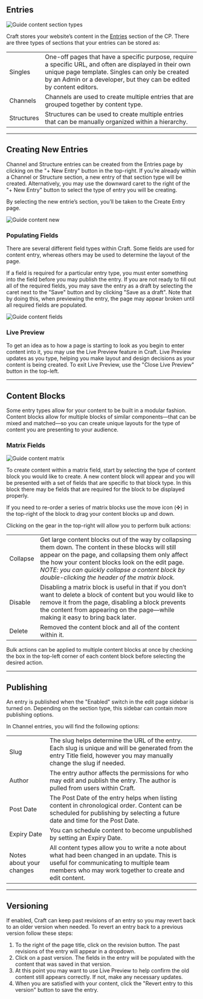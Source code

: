 ## Entries

<img src='[GUIDE_VOLUME_PATH]/content-section-types.png' alt='Guide content section types'>

Craft stores your website&rsquo;s content in the <a href="/admin/entries">Entries</a> section of the CP. There are three types of sections that your entries can be stored as:

|  |  |
| --- | --- |
| Singles | One-off pages that have a specific purpose, require a specific URL, and often are displayed in their own unique page template. Singles can only be created by an Admin or a developer, but they can be edited by content editors. |
| Channels | Channels are used to create multiple entries that are grouped together by content type. |
| Structures | Structures can be used to create multiple entries that can be manually organized within a hierarchy. |

---

## Creating New Entries

<grid grid-type="text-sidebar">
  <div>
    <p>Channel and Structure entries can be created from the Entries page by clicking on the "+&nbsp;New Entry" button in the top-right. If you&rsquo;re already within a Channel or Structure section, a new entry of that section type will be created. Alternatively, you may use the downward caret to the right of the "+&nbsp;New Entry" button to select the type of entry you will be creating.</p>
    <p>By selecting the new entrie&rsquo;s section, you&rsquo;ll be taken to the Create Entry page.</p>
  </div>
  <div>
    <img data-lazy-load data-src='[GUIDE_VOLUME_PATH]/content-new.png' alt='Guide content new'>
  </div>
</grid>


### Populating Fields

<grid grid-type="2-column">
  <div>
    <p>There are several different field types within Craft. Some fields are used for content entry, whereas others may be used to determine the layout of the page.</p>
    <p>If a field is required for a particular entry type, you must enter something into the field before you may publish the entry. If you are not ready to fill out all of the required fields, you may save the entry as a draft by selecting the caret next to the "Save" button and by clicking "Save as a draft". Note that by doing this, when previewing the entry, the page may appear broken until all required fields are populated.</p>
  </div>
  <div>
    <img data-lazy-load data-src='[GUIDE_VOLUME_PATH]/content-fields.png' alt='Guide content fields'>
  </div>
</grid>


### Live Preview

To get an idea as to how a page is starting to look as you begin to enter content into it, you may use the Live Preview feature in Craft. Live Preview updates as you type, helping you make layout and design decisions as your content is being created. To exit Live Preview, use the "Close Live Preview" button in the top-left.

---

## Content Blocks

Some entry types allow for your content to be built in a modular fashion. Content blocks allow for multiple blocks of similar components&mdash;that can be mixed and matched&mdash;so you can create unique layouts for the type of content you are presenting to your audience.


### Matrix Fields

<grid grid-type="text-sidebar">
  <div>
    <img data-lazy-load data-src='[GUIDE_VOLUME_PATH]/content-matrix.png' alt='Guide content matrix'>
  </div>
  <div>
    <p>To create content within a matrix field, start by selecting the type of content block you would like to create. A new content block will appear and you will be presented with a set of fields that are specific to that block type. In this block there may be fields that are required for the block to be displayed properly.</p>
    <p>If you need to re-order a series of matrix blocks use the move icon (✜) in the top-right of the block to drag your content blocks up and down.</p>
  </div>
</grid>


Clicking on the gear in the top-right will allow you to perform bulk actions:

|  |  |
| --- | --- |
| Collapse | Get large content blocks out of the way by collapsing them down. The content in these blocks will still appear on the page, and collapsing them only affect the how your content blocks look on the edit page. _NOTE: you can quickly collapse a content block by double-clicking the header of the matrix block._ |
| Disable | Disabling a matrix block is useful in that if you don&rsquo;t want to delete a block of content but you would like to remove it from the page, disabling a block prevents the content from appearing on the page&mdash;while making it easy to bring back later. |
| Delete | Removed the content block and all of the content within it. |

Bulk actions can be applied to multiple content blocks at once by checking the box in the top-left corner of each content block before selecting the desired action.

---

## Publishing

An entry is published when the "Enabled" switch in the edit page sidebar is turned on. Depending on the section type, this sidebar can contain more publishing options.

In Channel entries, you will find the following options:

|  |  |
| --- | --- |
| Slug | The slug helps determine the URL of the entry. Each slug is unique and will be generated from the entry Title field, however you may manually change the slug if needed. |
| Author | The entry author affects the permissions for who may edit and publish the entry. The author is pulled from users within Craft. |
| Post Date | The Post Date of the entry helps when listing content in chronological order. Content can be scheduled for publishing by selecting a future date and time for the Post Date. |
| Expiry Date | You can schedule content to become unpublished by setting an Expiry Date. |
| Notes about your changes | All content types allow you to write a note about what had been changed in an update. This is useful for communicating to multiple team members who may work together to create and edit content. |

---

## Versioning

If enabled, Craft can keep past revisions of an entry so you may revert back to an older version when needed. To revert an entry back to a previous version follow these steps:

1. To the right of the page title, click on the revision button. The past revisions of the entry will appear in a dropdown.
1. Click on a past version. The fields in the entry will be populated with the content that was saved in that version.
1. At this point you may want to use Live Preview to help confirm the old content still appears correctly. If not, make any necessary updates.
1. When you are satisfied with your content, click the "Revert entry to this version" button to save the entry.